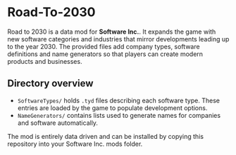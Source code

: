 # Road-To-2030

Road to 2030 is a data mod for **Software Inc.**. It expands the game with new software categories and industries that mirror developments leading up to the year 2030. The provided files add company types, software definitions and name generators so that players can create modern products and businesses.

## Directory overview

- `SoftwareTypes/` holds `.tyd` files describing each software type. These entries are loaded by the game to populate development options.
- `NameGenerators/` contains lists used to generate names for companies and software automatically.

The mod is entirely data driven and can be installed by copying this repository into your Software Inc. mods folder.

